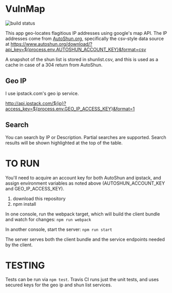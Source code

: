 # VulnMap

![build status](https://travis-ci.org/JeffML/VulnMap.svg?branch=master)

This app geo-locates flagitious IP addresses using google's map API.  The IP addresses come from [AutoShun.org](https://www.autoshun.org/), specifically the  csv-style data source at <https://www.autoshun.org/download/?api_key=${process.env.AUTOSHUN_ACCOUNT_KEY}&format=csv>

A snapshot of the shun list is stored in shunlist.csv, and this is used as a cache in case of a 304 return from AutoShun.

## Geo IP

I use ipstack.com's geo ip service.  

<http://api.ipstack.com/${ip}?access_key=${process.env.GEO_IP_ACCESS_KEY}&format=1>

## Search

You can search by IP or Description. Partial searches are supported. Search results will be shown highlighted at the top of the table.

# TO RUN

You'll need to acquire an account key for both AutoShun and ipstack, and assign environment variables as noted above (AUTOSHUN_ACCOUNT_KEY and GEO_IP_ACCESS_KEY).

1.  download this repository
2.  npm install

In one console, run the webpack target, which will build the client bundle and watch for changes:
`npm run webpack`

In another console, start the server:
`npm run start`

The server serves both the client bundle and the service endpoints needed by the client.

# TESTING

Tests can be run via `npm test`.  Travis CI runs just the unit tests, and uses secured keys for the geo ip and shun list services.
